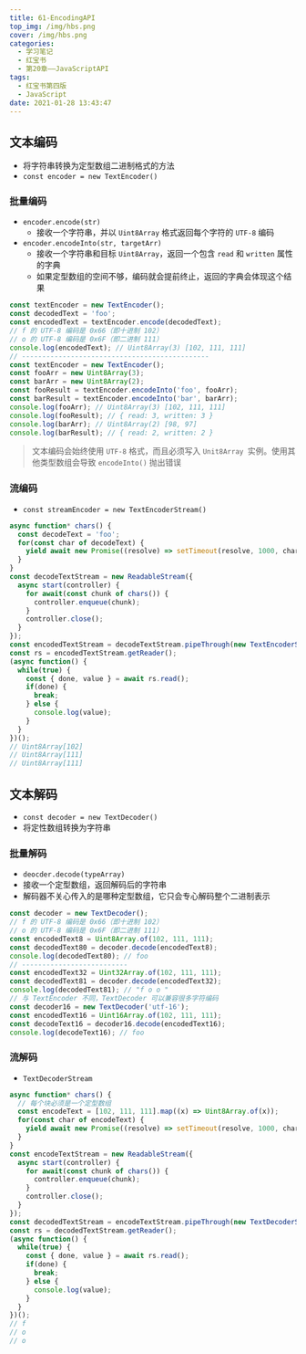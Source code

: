 ```yaml
---
title: 61-EncodingAPI
top_img: /img/hbs.png
cover: /img/hbs.png
categories:
  - 学习笔记
  - 红宝书
  - 第20章——JavaScriptAPI
tags:
  - 红宝书第四版
  - JavaScript
date: 2021-01-28 13:43:47
---
```


## 文本编码

- 将字符串转换为定型数组二进制格式的方法
- `const encoder = new TextEncoder()`

### 批量编码

- `encoder.encode(str)`
  - 接收一个字符串，并以 `Uint8Array` 格式返回每个字符的 `UTF-8` 编码
- `encoder.encodeInto(str, targetArr)`
  - 接收一个字符串和目标 `Uint8Array`，返回一个包含 `read` 和 `written` 属性的字典
  - 如果定型数组的空间不够，编码就会提前终止，返回的字典会体现这个结果

```js
const textEncoder = new TextEncoder();
const decodedText = 'foo';
const encodedText = textEncoder.encode(decodedText);
// f 的 UTF-8 编码是 0x66（即十进制 102）
// o 的 UTF-8 编码是 0x6F（即二进制 111）
console.log(encodedText); // Uint8Array(3) [102, 111, 111]
// ----------------------------------------------
const textEncoder = new TextEncoder();
const fooArr = new Uint8Array(3);
const barArr = new Uint8Array(2);
const fooResult = textEncoder.encodeInto('foo', fooArr);
const barResult = textEncoder.encodeInto('bar', barArr);
console.log(fooArr); // Uint8Array(3) [102, 111, 111]
console.log(fooResult); // { read: 3, written: 3 }
console.log(barArr); // Uint8Array(2) [98, 97]
console.log(barResult); // { read: 2, written: 2 }
```

> 文本编码会始终使用 `UTF-8` 格式，而且必须写入 `Unit8Array `实例。使用其他类型数组会导致 `encodeInto()` 抛出错误

### 流编码

- `const streamEncoder = new TextEncoderStream()`

```js
async function* chars() {
  const decodeText = 'foo';
  for(const char of decodeText) {
    yield await new Promise((resolve) => setTimeout(resolve, 1000, char));
  }
}
const decodeTextStream = new ReadableStream({
  async start(controller) {
    for await(const chunk of chars()) {
      controller.enqueue(chunk);
    }
    controller.close();
  }
});
const encodedTextStream = decodeTextStream.pipeThrough(new TextEncoderStream());
const rs = encodedTextStream.getReader();
(async function() {
  while(true) {
    const { done, value } = await rs.read();
    if(done) {
      break;
    } else {
      console.log(value);
    }
  }
})();
// Uint8Array[102]
// Uint8Array[111]
// Uint8Array[111] 
```

## 文本解码

- `const decoder = new TextDecoder()`
- 将定性数组转换为字符串

### 批量解码

- `deocder.decode(typeArray)`
- 接收一个定型数组，返回解码后的字符串
- 解码器不关心传入的是哪种定型数组，它只会专心解码整个二进制表示

```js
const decoder = new TextDecoder();
// f 的 UTF-8 编码是 0x66（即十进制 102）
// o 的 UTF-8 编码是 0x6F（即二进制 111）
const encodedText8 = Uint8Array.of(102, 111, 111);
const decodedText80 = decoder.decode(encodedText8);
console.log(decodedText80); // foo 
// --------------------------
const encodedText32 = Uint32Array.of(102, 111, 111);
const decodedText81 = decoder.decode(encodedText32);
console.log(decodedText81); // "f o o " 
// 与 TextEncoder 不同，TextDecoder 可以兼容很多字符编码
const decoder16 = new TextDecoder('utf-16');
const encodedText16 = Uint16Array.of(102, 111, 111);
const decodeText16 = decoder16.decode(encodedText16);
console.log(decodeText16); // foo
```

### 流解码

- `TextDecoderStream`

```js
async function* chars() {
  // 每个块必须是一个定型数组
  const encodeText = [102, 111, 111].map((x) => Uint8Array.of(x));
  for(const char of encodeText) {
    yield await new Promise((resolve) => setTimeout(resolve, 1000, char));
  }
}
const encodeTextStream = new ReadableStream({
  async start(controller) {
    for await(const chunk of chars()) {
      controller.enqueue(chunk);
    }
    controller.close();
  }
});
const decodedTextStream = encodeTextStream.pipeThrough(new TextDecoderStream());
const rs = decodedTextStream.getReader();
(async function() {
  while(true) {
    const { done, value } = await rs.read();
    if(done) {
      break;
    } else {
      console.log(value);
    }
  }
})();
// f
// o
// o
```

